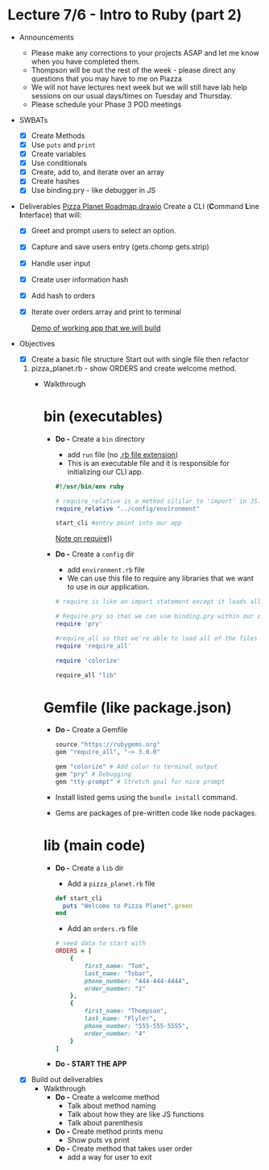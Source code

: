 # Lecture 7/6 - Intro to Ruby (part 2)

- Announcements
  - Please make any corrections to your projects ASAP and let me know when you have completed them.
  - Thompson will be out the rest of the week - please direct any questions that you may have to me on Piazza
  - We will not have lectures next week but we will still have lab help sessions on our usual days/times on Tuesday and Thursday.
  - Please schedule your Phase 3 POD meetings
- SWBATs
  - [x] Create Methods
  - [x] Use `puts` and `print`
  - [x] Create variables
  - [x] Use conditionals
  - [x] Create, add to, and iterate over an array
  - [x] Create hashes
  - [x] Use binding.pry - like debugger in JS
- Deliverables
  [Pizza Planet Roadmap.drawio](https://drive.google.com/file/d/1UxzGhRPJEHrOM71C37cexBGZTwITgaRt/view?usp=drivesdk)
  Create a CLI (**C**ommand **L**ine **I**nterface) that will:
  - [x] Greet and prompt users to select an option.
  - [x] Capture and save users entry (gets.chomp gets.strip)
  - [x] Handle user input
  - [x] Create user information hash
  - [x] Add hash to orders
  - [x] Iterate over orders array and print to terminal
    
    [Demo of working app that we will build](https://youtu.be/MDyzKwr3AC0)

    
        
- Objectives
    - [x]  Create a basic file structure
    Start out with single file then refactor
    1. pizza_planet.rb - show ORDERS and create welcome method.
        - Walkthrough
            
            # bin (executables)
            
            - **Do -** Create a `bin` directory
                - add `run` file (no [.rb file extension](https://www.google.com/search?q=what+is+file+extension&rlz=1C5GCEM_enUS995US995&ei=iMPFYs6oHcirqtsPqcequA4&ved=0ahUKEwjOjOWW4uT4AhXIlWoFHamjCucQ4dUDCA8&uact=5&oq=what+is+file+extension&gs_lcp=Cgdnd3Mtd2l6EAMyBQgAEIAEMgUIABCABDIFCAAQgAQyBQgAEIAEMgUIABCABDIFCAAQgAQyBQgAEIAEMgUIABCABDIFCAAQgAQyBQgAEIAEOgcIABAeELADOgkIABAeEA8QsANKBQg8EgExSgQIQRgBSgQIRhgAUJICWOYDYPYGaAFwAHgAgAHmAYgBqgSSAQUwLjIuMZgBAKABAcgBCsABAQ&sclient=gws-wiz#:~:text=file%20ex%C2%B7ten%C2%B7sion,of%20the%20file.))
                - This is an executable file and it is responsible for initializing our CLI app.
                
                ```ruby
                #!/usr/bin/env ruby
                
                # require_relative is a method sililar to 'import' in JS. It allows call upon relative files in other directories. 
                require_relative "../config/environment"
                
                start_cli #entry point into our app
                ```
                
                [Note on require](https://stackoverflow.com/questions/3672586/what-is-the-difference-between-require-relative-and-require-in-ruby#:~:text=require_relative%20is%20a,dirname(__FILE__))))
                
            - **Do -** Create a `config` dir
                - add `environment.rb` file
                - We can use this file to require any libraries that we want to use in our application.
                
                ```ruby
                # require is like an import statement except it loads all methods from the required file (not just the default export)
                
                # Require pry so that we can use binding.pry within our code
                require 'pry'
                
                #require_all so that we're able to load all of the files in the lib directory at once.
                require 'require_all'
                
                require 'colorize'
                
                require_all "lib"
                ```
                
            
            # Gemfile (like package.json)
            
            - **Do -**  Create a Gemfile
                
                ```ruby
                source "https://rubygems.org" 
                gem "require_all", "~> 3.0.0"
                
                gem "colorize" # Add color to terminal output
                gem "pry" # Debugging
                gem "tty-prompt" # Stretch goal for nice prompt
                ```
                
            - Install listed gems using the `bundle install` command.
            - Gems are packages of pre-written code like node packages.
            
            # lib (main code)
            
            - **Do -** Create a `lib` dir
                - Add a `pizza_planet.rb` file
                
                ```ruby
                def start_cli
                  puts "Welcome to Pizza Planet".green
                end
                ```
                
                - Add an `orders.rb` file
                
                ```ruby
                # seed data to start with
                ORDERS = [ 
                    {
                        first_name: "Tom",
                        last_name: "Tobar",
                        phone_number: "444-444-4444",
                        order_number: "1"
                    },
                    {
                        first_name: "Thompson",
                        last_name: "Plyler",
                        phone_number: "555-555-5555",
                        order_number: "4"
                    }
                ]
                
                ```
                
            - **Do - START THE APP**
            
    - [x]  Build out deliverables
        - Walkthrough
            - **Do -** Create a welcome method
                - Talk about method naming
                - Talk about how they are like JS functions
                - Talk about parenthesis
            - **Do -** Create method prints menu
                - Show puts vs print
            - **Do -** Create method that takes user order
                - add a way for user to exit
